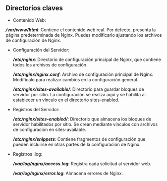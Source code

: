 ## Directorios claves

  * Contenido Web:
    
***/var/www/html***: Contiene el contenido web real. Por defecto, presenta la página predeterminada de Nginx. Puedes modificarlo ajustando los archivos de configuración de Nginx.

  * Configuración del Servidor:

    ***/etc/nginx***: Directorio de configuración principal de Nginx, que contiene todos los archivos de configuración.
    
    ***/etc/nginx/nginx.conf***: Archivo de configuración principal de Nginx. Modifícalo para realizar cambios en la configuración general.
    
    ***/etc/nginx/sites-available/***: Directorio para guardar bloques de servidor por sitio. La configuración se realiza aquí y se habilita al establecer un vínculo en el directorio sites-enabled.

  * Registros del Servidor:

    ***/etc/nginx/sites-enabled/***: Directorio que almacena los bloques de servidor habilitados por sitio. Se crean mediante vínculos con archivos de configuración en sites-available.
    
    ***/etc/nginx/snippets***: Contiene fragmentos de configuración que pueden incluirse en otras partes de la configuración de Nginx.

  * Registros .log:

    ***/var/log/nginx/access.log***: Registra cada solicitud al servidor web.
    
    ***/var/log/nginx/error.log***: Almacena errores de Nginx.
